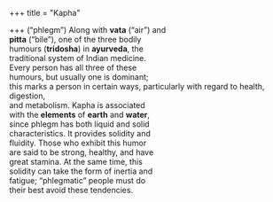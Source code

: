+++
title = "Kapha"

+++
(“phlegm”) Along with **vata** (“air”) and  
**pitta** (“bile”), one of the three bodily  
humours (**tridosha**) in **ayurveda**, the  
traditional system of Indian medicine.  
Every person has all three of these  
humours, but usually one is dominant;  
this marks a person in certain ways, particularly with regard to health, digestion,  
and metabolism. Kapha is associated  
with the **elements** of **earth** and **water**,  
since phlegm has both liquid and solid  
characteristics. It provides solidity and  
fluidity. Those who exhibit this humor  
are said to be strong, healthy, and have  
great stamina. At the same time, this  
solidity can take the form of inertia and  
fatigue; “phlegmatic” people must do  
their best avoid these tendencies.